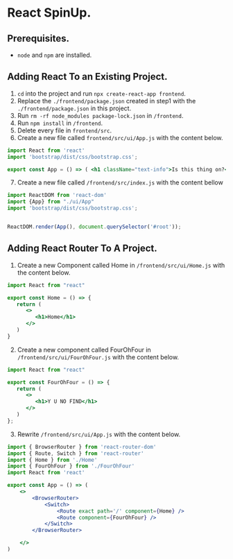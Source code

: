 # React SpinUp.
## Prerequisites.
* `node` and `npm` are installed.
## Adding React To an Existing Project.
1. `cd` into the project and run `npx create-react-app frontend`.
2. Replace the `./frontend/package.json` created in step1 with the `./frontend/package.json` in this project.
3. Run `rm -rf node_modules package-lock.json` in `/frontend`.
4. Run `npm install` in `/frontend`.
5. Delete every file in `frontend/src`.
6. Create a new file called `frontend/src/ui/App.js` with the content below.
```jsx
import React from 'react'
import 'bootstrap/dist/css/bootstrap.css';

export const App = () => ( <h1 className="text-info">Is this thing on?</h1> );
```
7. Create a new file called `/frontend/src/index.js` with the content bellow
```jsx
import ReactDOM from 'react-dom'
import {App} from "./ui/App"
import 'bootstrap/dist/css/bootstrap.css';


ReactDOM.render(App(), document.querySelector('#root'));

```
## Adding React Router To A Project.
1. Create a new Component called Home in `/frontend/src/ui/Home.js` with the content below.
```jsx
import React from "react"

export const Home = () => {
   return (
      <>
         <h1>Home</h1>
      </>
   )
}
```
2. Create a new component called FourOhFour in `/frontend/src/ui/FourOhFour.js` with the content below.
```jsx
import React from "react"

export const FourOhFour = () => {
   return (
      <>
         <h1>Y U NO FIND</h1>
      </>
   )
};

```
3. Rewrite `/frontend/src/ui/App.js` with the content below.
```jsx
import { BrowserRouter } from 'react-router-dom'
import { Route, Switch } from 'react-router'
import { Home } from './Home'
import { FourOhFour } from './FourOhFour'
import React from 'react'

export const App = () => (
	<>
		<BrowserRouter>
			<Switch>
				<Route exact path='/' component={Home} />
				<Route component={FourOhFour} />
			</Switch>
		</BrowserRouter>

	</>
)
```
